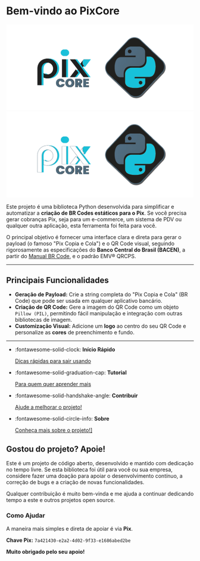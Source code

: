 # Bem-vindo ao PixCore

![logo do projeto](assets/banner.png#only-light)
![logo do projeto](assets/banner-white.png#only-dark)

Este projeto é uma biblioteca Python desenvolvida para simplificar e automatizar a **criação de BR Codes estáticos para o Pix**. Se você precisa gerar cobranças Pix, seja para um e-commerce, um sistema de PDV ou qualquer outra aplicação, esta ferramenta foi feita para você.

O principal objetivo é fornecer uma interface clara e direta para gerar o payload (o famoso "Pix Copia e Cola") e o QR Code visual, seguindo rigorosamente as especificações do **Banco Central do Brasil (BACEN)**, a partir do [Manual BR Code](https://www.bcb.gov.br/content/estabilidadefinanceira/spb_docs/ManualBRCode.pdf), e o padrão EMV® QRCPS.

---

## Principais Funcionalidades
- **Geração de Payload:** Crie a string completa do "Pix Copia e Cola" (BR Code) que pode ser usada em qualquer aplicativo bancário.
- **Criação de QR Code:** Gere a imagem do QR Code como um objeto `Pillow (PIL)`, permitindo fácil manipulação e integração com outras bibliotecas de imagem.
- **Customização Visual:** Adicione um **logo** ao centro do seu QR Code e personalize as **cores** de preenchimento e fundo.

---

<div class="grid cards" markdown>

-   :fontawesome-solid-clock: __Início Rápido__

    <a href="/1. Início Rápido/">Dicas rápidas para sair usando</a>


-   :fontawesome-solid-graduation-cap: __Tutorial__

    <a href="/2. Tutorial/">Para quem quer aprender mais</a>

-   :fontawesome-solid-handshake-angle: __Contribuir__

    <a href="/3. Contribuição/">Ajude a melhorar o projeto!</a>

-   :fontawesome-solid-circle-info: __Sobre__

    <a href="/4. Sobre/">Conheça mais sobre o projeto!]</a>

</div>

## Gostou do projeto? Apoie!

Este é um projeto de código aberto, desenvolvido e mantido com dedicação no tempo livre. Se esta biblioteca foi útil para você ou sua empresa, considere fazer uma doação para apoiar o desenvolvimento contínuo, a correção de bugs e a criação de novas funcionalidades.

Qualquer contribuição é muito bem-vinda e me ajuda a continuar dedicando tempo a este e outros projetos open source.

### Como Ajudar

A maneira mais simples e direta de apoiar é via **Pix**.

**Chave Pix:** `7a421430-e2a2-4d02-9f33-e1686abed2be`

**Muito obrigado pelo seu apoio!**